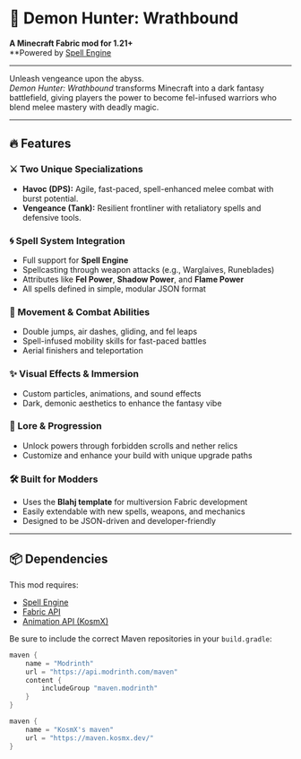 # 🧿 Demon Hunter: Wrathbound

**A Minecraft Fabric mod for 1.21+**  
**Powered by [Spell Engine](https://modrinth.com/mod/spell-engine)

---

Unleash vengeance upon the abyss.  
_Demon Hunter: Wrathbound_ transforms Minecraft into a dark fantasy battlefield, giving players the power to become fel-infused warriors who blend melee mastery with deadly magic.

---

## 🔥 Features

### ⚔️ Two Unique Specializations
- **Havoc (DPS):** Agile, fast-paced, spell-enhanced melee combat with burst potential.
- **Vengeance (Tank):** Resilient frontliner with retaliatory spells and defensive tools.

### 🌀 Spell System Integration
- Full support for **Spell Engine**
- Spellcasting through weapon attacks (e.g., Warglaives, Runeblades)
- Attributes like **Fel Power**, **Shadow Power**, and **Flame Power**
- All spells defined in simple, modular JSON format

### 🦅 Movement & Combat Abilities
- Double jumps, air dashes, gliding, and fel leaps
- Spell-infused mobility skills for fast-paced battles
- Aerial finishers and teleportation

### ✨ Visual Effects & Immersion
- Custom particles, animations, and sound effects
- Dark, demonic aesthetics to enhance the fantasy vibe

### 📜 Lore & Progression
- Unlock powers through forbidden scrolls and nether relics
- Customize and enhance your build with unique upgrade paths

### 🛠️ Built for Modders
- Uses the **Blahj template** for multiversion Fabric development
- Easily extendable with new spells, weapons, and mechanics
- Designed to be JSON-driven and developer-friendly

---

## 📦 Dependencies

This mod requires:
- [Spell Engine](https://modrinth.com/mod/spell-engine)
- [Fabric API](https://modrinth.com/mod/fabric-api)
- [Animation API (KosmX)](https://modrinth.com/mod/player-animator)

Be sure to include the correct Maven repositories in your `build.gradle`:
```groovy
maven {
    name = "Modrinth"
    url = "https://api.modrinth.com/maven"
    content {
        includeGroup "maven.modrinth"
    }
}

maven {
    name = "KosmX's maven"
    url = "https://maven.kosmx.dev/"
}

